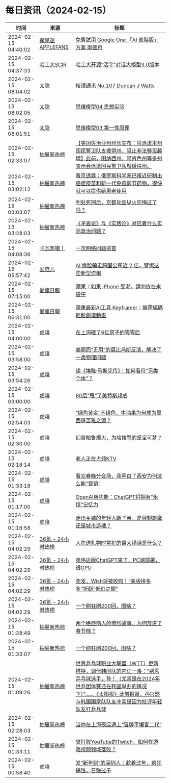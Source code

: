 ﻿# 每日资讯（2024-02-15）

|时间|来源|标题|
|---|---|---|
|2024-02-15 04:40:02|[蘋果迷 APPLEFANS](https://applefans.today/feed/)|[免費試用 Google One 「AI 進階版」方案 兩個月](https://applefans.today/2024-02-google-one-gemini-advanced/)|
|2024-02-15 04:37:33|[哈工大SCIR](https://feedpress.me/wx-hit-scir)|[哈工大开源“活字”对话大模型3.0版本](http://mp.weixin.qq.com/s?__biz=MzIxMjAzNDY5Mg%3D%3D&mid=2650812549&idx=1&sn=94904d1d02319433ca36923102a5c744)|
|2024-02-15 08:04:02|[太隐](https://wangyurui.com/feed.xml)|[棱镜通讯 No.107 Duncan J Watts](https://wangyurui.com/posts/leng-jing-tong-xun-no-107-duncan-j-watts-2412d71a)|
|2024-02-15 08:02:05|[太隐](https://wangyurui.com/feed.xml)|[思维模型04 思想实验](https://wangyurui.com/posts/si-wei-mo-xing-04-si-xiang-shi-yan-5744df28)|
|2024-02-15 08:01:51|[太隐](https://wangyurui.com/feed.xml)|[思维模型03 第一性原理](https://wangyurui.com/posts/si-wei-mo-xing-03-di-yi-xing-yuan-li-eb88d7c3)|
|2024-02-15 02:33:07|[抽屉新热榜](http://dig.chouti.com/feed.xml)|[【美国佐治亚州州长宣布：将派遣本州国民警卫队支援得州，阻止非法移民越境】此前，田纳西州、阿肯色州等多州表示会派遣国民警卫队增援得州。](https://dig.chouti.com/link/41535165)|
|2024-02-15 03:02:12|[抽屉新热榜](http://dig.chouti.com/feed.xml)|[普京透露：俄罗斯科学家已接近研制出癌症疫苗和新一代免疫调节药物，很快就可以提供给患者使用](https://dig.chouti.com/link/41535244)|
|2024-02-15 03:03:07|[抽屉新热榜](http://dig.chouti.com/feed.xml)|[判处死刑后，京都动画纵火犯悔过了吗？](https://dig.chouti.com/link/41535385)|
|2024-02-15 03:28:03|[抽屉新热榜](http://dig.chouti.com/feed.xml)|[《矛盾论》与《实践论》对应着什么实际政治问题？](https://dig.chouti.com/link/41535583)|
|2024-02-15 04:08:36|[卡瓦邦噶！](https://www.kawabangga.com/feed)|[一次网络问题排查](https://www.kawabangga.com/posts/5803)|
|2024-02-15 05:57:42|[爱范儿](https://www.ifanr.com/feed)|[AI 换脸骗走跨国公司近 2 亿，警惕这些新型诈骗](https://www.ifanr.com/1575397?utm_source=rss&utm_medium=rss&utm_campaign=)|
|2024-02-15 07:15:00|[愛瘋日報](http://www.iphonetaiwan.org/feeds/posts/default)|[蘋果：如果 iPhone 受潮，請勿放在米袋中](https://www.iphonetaiwan.org/2024/02/iphone-gets-wet.html)|
|2024-02-15 06:31:00|[愛瘋日報](http://www.iphonetaiwan.org/feeds/posts/default)|[蘋果最新AI工具 Keyframer：無需編碼輕鬆創造動畫](https://www.iphonetaiwan.org/2024/02/apple-keyframer-ai-animation-tool.html)|
|2024-02-15 04:00:00|[虎嗅](https://rss.huxiu.com/)|[在上海砸了6亿房子的零零后](https://www.huxiu.com/article/2568184.html?f=rss)|
|2024-02-15 03:58:00|[虎嗅](https://rss.huxiu.com/)|[美丽而“无用”的莫比乌斯反演，解决了一类物理问题](https://www.huxiu.com/article/2672474.html?f=rss)|
|2024-02-15 03:54:26|[虎嗅](https://rss.huxiu.com/)|[读《埃隆·马斯克传》：如何看待“另类个体”？](https://www.huxiu.com/article/2672929.html?f=rss)|
|2024-02-15 03:00:00|[虎嗅](https://rss.huxiu.com/)|[80后“甩”了美特斯邦威](https://www.huxiu.com/article/2669689.html?f=rss)|
|2024-02-15 02:54:03|[虎嗅](https://rss.huxiu.com/)|[“绿色黄金”不绿色，牛油果为何成为墨西哥苦难之源？](https://www.huxiu.com/article/2672473.html?f=rss)|
|2024-02-15 02:30:00|[虎嗅](https://rss.huxiu.com/)|[幻兽帕鲁爆火，为啥挨骂的是宝可梦？](https://www.huxiu.com/article/2670425.html?f=rss)|
|2024-02-15 02:18:14|[虎嗅](https://rss.huxiu.com/)|[老人正在占领KTV](https://www.huxiu.com/article/2672469.html?f=rss)|
|2024-02-15 01:33:18|[虎嗅](https://rss.huxiu.com/)|[看完春晚分会场，我明白了西安为何这么能“营销”](https://www.huxiu.com/article/2671152.html?f=rss)|
|2024-02-15 01:17:00|[虎嗅](https://rss.huxiu.com/)|[OpenAI新功能：ChatGPT将拥有“永恒”记忆力](https://www.huxiu.com/article/2672471.html?f=rss)|
|2024-02-15 01:16:58|[虎嗅](https://rss.huxiu.com/)|[走出乡镇的年轻人断了亲，是展翅雄鹰还是城市游魂？](https://www.huxiu.com/article/2672202.html?f=rss)|
|2024-02-15 04:02:29|[36氪 - 24小时热榜](https://rss.mifaw.com/articles/5c8bb11a3c41f61efd36683e/5c91d2e23882afa09dff4901)|[人在送礼物时常犯的最大错误是什么？](https://36kr.com/p/2577385179883144)|
|2024-02-15 04:02:29|[36氪 - 24小时热榜](https://rss.mifaw.com/articles/5c8bb11a3c41f61efd36683e/5c91d2e23882afa09dff4901)|[英伟达版ChatGPT来了，PC端部署，很GPU](https://36kr.com/p/2647946249387142)|
|2024-02-15 04:02:29|[36氪 - 24小时热榜](https://rss.mifaw.com/articles/5c8bb11a3c41f61efd36683e/5c91d2e23882afa09dff4901)|[突发，Wish将被收购！“美版拼多多”折断“低价之翅”](https://36kr.com/p/2646550368928004)|
|2024-02-15 04:02:29|[36氪 - 24小时热榜](https://rss.mifaw.com/articles/5c8bb11a3c41f61efd36683e/5c91d2e23882afa09dff4901)|[一个剧狂刷200回，图啥？](https://36kr.com/p/2638220496845954)|
|2024-02-15 01:28:49|[抽屉新热榜](http://dig.chouti.com/feed.xml)|[两个绝症病人的惨烈故事，为何放进了春节档？](https://dig.chouti.com/link/41534745)|
|2024-02-15 01:33:07|[抽屉新热榜](http://dig.chouti.com/feed.xml)|[一个剧狂刷200回，图啥？](https://dig.chouti.com/link/41534750)|
|2024-02-15 01:09:26|[抽屉新热榜](http://dig.chouti.com/feed.xml)|[世界乒乓球职业大联盟（WTT）更新推特，调侃韩国队的内讧一事：“别惹乒乓球选手，孙！（尤其是在2024年世乒团体赛还在韩国举办的情况下）”……《太阳报》此前报道，孙兴慜与韩国国家队队友冲突是因为批评年轻队友打乒乓球](https://dig.chouti.com/link/41534633)|
|2024-02-15 02:28:03|[抽屉新热榜](http://dig.chouti.com/feed.xml)|[当你在上海夜店遇上“冒牌平壤官二代”](https://dig.chouti.com/link/41535160)|
|2024-02-15 01:33:11|[抽屉新热榜](http://dig.chouti.com/feed.xml)|[曾打败YouTube的Twitch，如何在游戏视频领域落败？](https://dig.chouti.com/link/41534773)|
|2024-02-15 00:56:40|[虎嗅](https://rss.huxiu.com/)|[发“新年财”的深圳人：趁着过年，疯狂搞钱，日赚过千](https://www.huxiu.com/article/2671145.html?f=rss)|
